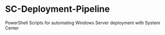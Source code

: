 # SC-Deployment-Pipeline
PowerShell Scripts for automating Windows Server deployment with System Center
